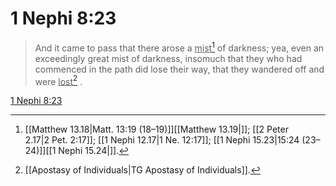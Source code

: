 # 1 Nephi 8:23

> And it came to pass that there arose a <u>mist</u>[^a] of darkness; yea, even an exceedingly great mist of darkness, insomuch that they who had commenced in the path did lose their way, that they wandered off and were <u>lost</u>[^b] .

[1 Nephi 8:23](https://www.churchofjesuschrist.org/study/scriptures/bofm/1-ne/8?lang=eng&id=p23#p23)


[^a]: [[Matthew 13.18|Matt. 13:19 (18–19)]][[Matthew 13.19|]]; [[2 Peter 2.17|2 Pet. 2:17]]; [[1 Nephi 12.17|1 Ne. 12:17]]; [[1 Nephi 15.23|15:24 (23–24)]][[1 Nephi 15.24|]].  
[^b]: [[Apostasy of Individuals|TG Apostasy of Individuals]].  
